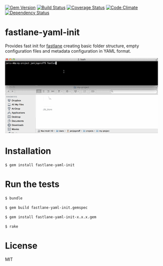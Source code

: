 [![Gem Version](https://badge.fury.io/rb/fastlane-yaml-init.svg)](http://badge.fury.io/rb/fastlane-yaml-init)
[![Build Status](https://travis-ci.org/JaniJegoroff/fastlane-yaml-init.svg)](https://travis-ci.org/JaniJegoroff/fastlane-yaml-init)
[![Coverage Status](https://coveralls.io/repos/JaniJegoroff/fastlane-yaml-init/badge.svg)](https://coveralls.io/r/JaniJegoroff/fastlane-yaml-init)
[![Code Climate](https://codeclimate.com/github/JaniJegoroff/fastlane-yaml-init/badges/gpa.svg)](https://codeclimate.com/github/JaniJegoroff/fastlane-yaml-init)
[![Dependency Status](https://gemnasium.com/JaniJegoroff/fastlane-yaml-init.svg)](https://gemnasium.com/JaniJegoroff/fastlane-yaml-init)

fastlane-yaml-init
==========

Provides fast init for [fastlane](https://github.com/KrauseFx/fastlane) creating basic folder structure, empty configuration files and metadata configuration in YAML format.

![assets/demo.gif](assets/demo.gif)

Installation
==========

`$ gem install fastlane-yaml-init`

Run the tests
==========

`$ bundle`

`$ gem build fastlane-yaml-init.gemspec`

`$ gem install fastlane-yaml-init-x.x.x.gem`

`$ rake`

License
==========

MIT
